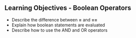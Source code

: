 ## **Learning Objectives - Boolean Operators**
- Describe the difference between **=** and **==**
- Explain how boolean statements are evaluated
- Describe how to use the AND and OR operators